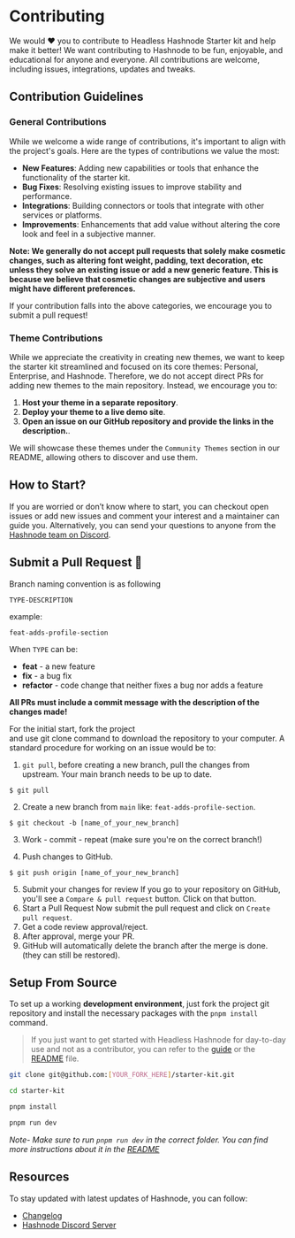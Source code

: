 # Contributing

We would ❤️ you to contribute to Headless Hashnode Starter kit and help make it better! We want contributing to Hashnode to be fun, enjoyable, and educational for anyone and everyone. All contributions are welcome, including issues, integrations, updates and tweaks.

## Contribution Guidelines

### General Contributions

While we welcome a wide range of contributions, it's important to align with the project's goals. Here are the types of contributions we value the most:

- **New Features**: Adding new capabilities or tools that enhance the functionality of the starter kit.
- **Bug Fixes**: Resolving existing issues to improve stability and performance.
- **Integrations**: Building connectors or tools that integrate with other services or platforms.
- **Improvements**: Enhancements that add value without altering the core look and feel in a subjective manner.

**Note: We generally do not accept pull requests that solely make cosmetic changes, such as altering font weight, padding, text decoration, etc unless they solve an existing issue or add a new generic feature. This is because we believe that cosmetic changes are subjective and users might have different preferences.**

If your contribution falls into the above categories, we encourage you to submit a pull request!

### Theme Contributions

While we appreciate the creativity in creating new themes, we want to keep the starter kit streamlined and focused on its core themes: Personal, Enterprise, and Hashnode. Therefore, we do not accept direct PRs for adding new themes to the main repository. Instead, we encourage you to:

1. **Host your theme in a separate repository**.
2. **Deploy your theme to a live demo site**.
3. **Open an issue on our GitHub repository and provide the links in the description.**.

We will showcase these themes under the `Community Themes` section in our README, allowing others to discover and use them.

## How to Start?

If you are worried or don’t know where to start, you can checkout open issues or add new issues and comment your interest and a maintainer can guide you. Alternatively, you can send your questions to anyone from the [Hashnode team on Discord](https://hshno.de/discord).

## Submit a Pull Request 🚀

Branch naming convention is as following

`TYPE-DESCRIPTION`

example:

```
feat-adds-profile-section
```

When `TYPE` can be:

- **feat** - a new feature
- **fix** - a bug fix
- **refactor** - code change that neither fixes a bug nor adds a feature

**All PRs must include a commit message with the description of the changes made!**

For the initial start, fork the project and use git clone command to download the repository to your computer. A standard procedure for working on an issue would be to:

1. `git pull`, before creating a new branch, pull the changes from upstream. Your main branch needs to be up to date.

```
$ git pull
```

2. Create a new branch from `main` like: `feat-adds-profile-section`.<br/>

```
$ git checkout -b [name_of_your_new_branch]
```

3. Work - commit - repeat (make sure you're on the correct branch!)

4. Push changes to GitHub.

```
$ git push origin [name_of_your_new_branch]
```

5. Submit your changes for review
   If you go to your repository on GitHub, you'll see a `Compare & pull request` button. Click on that button.
6. Start a Pull Request
   Now submit the pull request and click on `Create pull request`.
7. Get a code review approval/reject.
8. After approval, merge your PR.
9. GitHub will automatically delete the branch after the merge is done. (they can still be restored).

## Setup From Source

To set up a working **development environment**, just fork the project git repository and install the necessary packages with the `pnpm install` command.

> If you just want to get started with Headless Hashnode for day-to-day use and not as a contributor, you can refer to the [guide](https://hashnode.com/headless) or the [README](README.md) file.

```bash
git clone git@github.com:[YOUR_FORK_HERE]/starter-kit.git

cd starter-kit

pnpm install

pnpm run dev
```

<em> Note- Make sure to run `pnpm run dev` in the correct folder. You can find more instructions about it in the [README](https://github.com/Hashnode/starter-kit/?tab=readme-ov-file#running-locally)</em>

## Resources

To stay updated with latest updates of Hashnode, you can follow:

- [Changelog](https://hashnode.com/changelog)
- [Hashnode Discord Server](https://hshno.de/discord)
